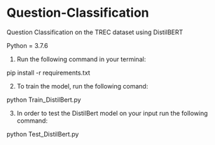 # Question-Classification
Question Classification on the TREC dataset using DistilBERT

Python = 3.7.6

1. Run the following command in your terminal:

pip install -r requirements.txt 

2. To train the model, run the following comand:

python Train_DistilBert.py

3. In order to test the DistilBert model on your input run the following command:

python Test_DistilBert.py
